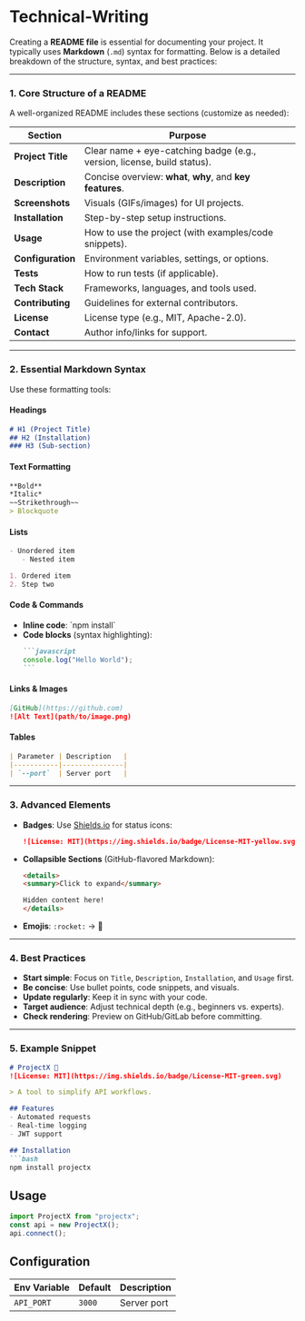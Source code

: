 # Technical-Writing

Creating a **README file** is essential for documenting your project. It typically uses **Markdown** (`.md`) syntax for formatting. Below is a detailed breakdown of the structure, syntax, and best practices:

---

### **1. Core Structure of a README**  
A well-organized README includes these sections (customize as needed):

| Section          | Purpose                                                                 |
|------------------|-------------------------------------------------------------------------|
| **Project Title** | Clear name + eye-catching badge (e.g., version, license, build status). |
| **Description**  | Concise overview: **what**, **why**, and **key features**.             |
| **Screenshots**  | Visuals (GIFs/images) for UI projects.                                 |
| **Installation** | Step-by-step setup instructions.                                       |
| **Usage**        | How to use the project (with examples/code snippets).                  |
| **Configuration**| Environment variables, settings, or options.                           |
| **Tests**        | How to run tests (if applicable).                                      |
| **Tech Stack**   | Frameworks, languages, and tools used.                                 |
| **Contributing** | Guidelines for external contributors.                                  |
| **License**      | License type (e.g., MIT, Apache-2.0).                                 |
| **Contact**      | Author info/links for support.                                         |

---

### **2. Essential Markdown Syntax**  
Use these formatting tools:

#### **Headings**
```markdown
# H1 (Project Title)
## H2 (Installation)
### H3 (Sub-section)
```

#### **Text Formatting**
```markdown
**Bold**  
*Italic*  
~~Strikethrough~~  
> Blockquote
```

#### **Lists**
```markdown
- Unordered item
   - Nested item

1. Ordered item
2. Step two
```

#### **Code & Commands**
- **Inline code**: \`npm install\`  
- **Code blocks** (syntax highlighting):
  ````markdown
  ```javascript
  console.log("Hello World");
  ```
  ````

#### **Links & Images**
```markdown
[GitHub](https://github.com)  
![Alt Text](path/to/image.png)
```

#### **Tables**
```markdown
| Parameter | Description   |
|-----------|---------------|
| `--port`  | Server port   |
```

---

### **3. Advanced Elements**
- **Badges**: Use [Shields.io](https://shields.io) for status icons:  
  ```markdown
  ![License: MIT](https://img.shields.io/badge/License-MIT-yellow.svg)
  ```
- **Collapsible Sections** (GitHub-flavored Markdown):
  ````markdown
  <details>
  <summary>Click to expand</summary>
  
  Hidden content here!
  </details>
  ````
- **Emojis**: `:rocket:` → 🚀

---

### **4. Best Practices**  
- **Start simple**: Focus on `Title`, `Description`, `Installation`, and `Usage` first.  
- **Be concise**: Use bullet points, code snippets, and visuals.  
- **Update regularly**: Keep it in sync with your code.  
- **Target audience**: Adjust technical depth (e.g., beginners vs. experts).  
- **Check rendering**: Preview on GitHub/GitLab before committing.

---

### **5. Example Snippet**
```markdown
# ProjectX 🚀  
![License: MIT](https://img.shields.io/badge/License-MIT-green.svg)

> A tool to simplify API workflows.

## Features
- Automated requests
- Real-time logging
- JWT support

## Installation
```bash
npm install projectx
```

## Usage
```javascript
import ProjectX from "projectx";
const api = new ProjectX();
api.connect();
```

## Configuration
| Env Variable | Default | Description   |
|--------------|---------|---------------|
| `API_PORT`   | `3000`  | Server port   |
```
